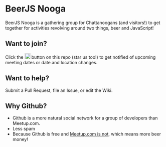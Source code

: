 BeerJS Nooga
=========

BeerJS Nooga is a gathering group for Chattanoogans (and visitors!) to get together for
activities revolving around two things, beer and JavaScript!


Want to join?
-------------

Click the <img src="http://beerjs.github.io/sf/assets/watch.png" height="18"> button on
this repo (star us too!) to get notified of upcoming meeting dates or date and location
changes.


Want to help?
-------------

Submit a Pull Request, file an Issue, or edit the Wiki.

Why Github?
-----------

* Github is a more natural social network for a group of developers than Meetup.com.  
* Less spam
* Because Github is free and [Meetup.com is not](http://www.meetup.com/help/Does-it-cost-money-to-start-a-Meetup-Group), which means more beer money!
